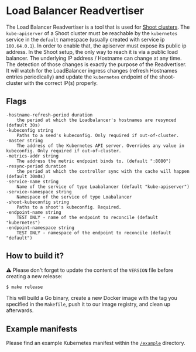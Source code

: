 # Load Balancer Readvertiser

The Load Balancer Readvertiser is a tool that is used for [Shoot clusters](https://github.com/gardener/documentation/wiki/Architecture). The `kube-apiserver` of a Shoot cluster must be reachable by the `kubernetes` service in the `default` namespace (usually created with service ip `100.64.0.1`). In order to enable that, the apiserver must expose its public ip address. In the Shoot setup, the only way to reach it is via a public load balancer. The underlying IP address / Hostname can change at any time. The detection of those changes is exactly the purpose of the Readvertiser. It will watch for the LoadBalancer ingress changes (refresh Hostnames entries periodically) and update the `kubernetes` endpoint of the shoot-cluster with the correct IP(s) properly.

## Flags

```console
-hostname-refresh-period duration
    the period at which the Loadbalancer's hostnames are resynced (default 30s)
-kubeconfig string
    Paths to a seed's kubeconfig. Only required if out-of-cluster.
-master string
    The address of the Kubernetes API server. Overrides any value in kubeconfig. Only required if out-of-cluster.
-metrics-addr string
    The address the metric endpoint binds to. (default ":8080")
-resync-period duration
    the period at which the controller sync with the cache will happen (default 30m0s)
-service-name string
    Name of the service of type Loabalancer (default "kube-apiserver")
-service-namespace string
    Namespace of the service of type Loabalancer
-shoot-kubeconfig string
    Paths to a shoot's kubeconfig. Required.
-endpoint-name string
    TEST ONLY - name of the endpoint to reconcile (default "kubernetes")
-endpoint-namespace string
    TEST ONLY - namespace of the endpoint to reconcile (default "default")
```

## How to build it?

:warning: Please don't forget to update the content of the `VERSION` file before creating a new release:

```bash
$ make release
```

This will build a Go binary, create a new Docker image with the tag you specified in the `Makefile`, push it to our image registry, and clean up afterwards.

## Example manifests

Please find an example Kubernetes manifest within the [`/example`](example) directory.
